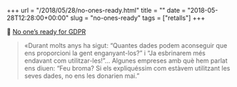 +++
url = "/2018/05/28/no-ones-ready.html"
title = ""
date = "2018-05-28T12:28:00+00:00"
slug = "no-ones-ready"
tags = ["retalls"]
+++

📎 [No one’s ready for GDPR](https://www.theverge.com/2018/5/22/17378688/gdpr-general-data-protection-regulation-eu)

> «Durant molts anys ha sigut: “Quantes dades podem aconseguir que ens proporcioni la gent enganyant-los?” i “Ja esbrinarem més endavant com utilitzar-les!”… Algunes empreses amb què hem parlat ens diuen: “Feu broma? Si els expliquéssim com estàvem utilitzant les seves dades, no ens les donarien mai.”
